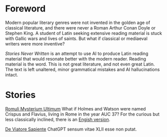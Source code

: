 # Foreword

Modern popular literary genres were not invented in the golden age of classical
literature, and there were never a Roman Arthur Conan Doyle or Stephen King.
A student of Latin seeking extensive reading material is stuck with Gallic wars
and lives of saints. But what if classical or mediaeval writers were more inventive?

_Stories Never Written_ is an attempt to use AI to produce Latin reading material
that would resonate better with the modern reader. Reading material is the word.
This is not great literature, and not even great Latin. The text is left
unaltered, minor grammatical mistakes and AI hallucinations intact.

# Stories

[Romuli Mysterium Ultimum](text/romulus.md) What if Holmes and Watson
were named Crispus and Flavius, living in Rome in the year AUC 37?
For the curious but less classically inclined, there is an [Engish version](text/romulus-en.md).

[De Viatore Sapiente](text/de-viatore.md) ChatGPT sensum vitae XLII esse non putat.
